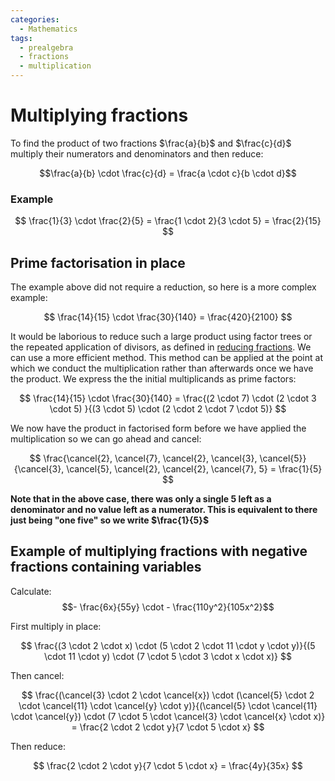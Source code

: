 ```yaml
---
categories:
  - Mathematics
tags:
  - prealgebra
  - fractions
  - multiplication
---
```


# Multiplying fractions

To find the product of two fractions $\frac{a}{b}$ and $\frac{c}{d}$ multiply their numerators and denominators and then reduce:

$$\frac{a}{b} \cdot \frac{c}{d} = \frac{a \cdot c}{b \cdot d}$$

### Example

$$
\frac{1}{3} \cdot \frac{2}{5} = \frac{1 \cdot 2}{3 \cdot 5} = \frac{2}{15}
$$

## Prime factorisation in place

The example above did not require a reduction, so here is a more complex example:

$$
\frac{14}{15} \cdot \frac{30}{140} = \frac{420}{2100}
$$

It would be laborious to reduce such a large product using factor trees or the repeated application of divisors, as defined in [reducing fractions](./Reducing_fractions.md). We can use a more efficient method.
This method can be applied at the point at which we conduct the multiplication rather than afterwards once we have the product. We express the the initial multiplicands as prime factors:

$$
\frac{14}{15} \cdot \frac{30}{140} = \frac{(2 \cdot 7) \cdot (2 \cdot 3 \cdot 5) }{(3 \cdot 5) \cdot (2 \cdot  2 \cdot 7 \cdot 5)}
$$

We now have the product in factorised form before we have applied the multiplication so we can go ahead and cancel:

$$
\frac{\cancel{2}, \cancel{7}, \cancel{2}, \cancel{3}, \cancel{5}}{\cancel{3}, \cancel{5}, \cancel{2}, \cancel{2}, \cancel{7}, 5} = \frac{1}{5}
$$

**Note that in the above case, there was only a single 5 left as a denominator and no value left as a numerator. This is equivalent to there just being "one five" so we write $\frac{1}{5}$**

## Example of multiplying fractions with negative fractions containing variables

Calculate:
$$- \frac{6x}{55y} \cdot - \frac{110y^2}{105x^2}$$

First multiply in place:

$$
\frac{(3 \cdot 2 \cdot x) \cdot (5  \cdot 2 \cdot 11 \cdot y \cdot y)}{(5 \cdot 11 \cdot y) \cdot (7 \cdot 5 \cdot 3 \cdot x \cdot x)}
$$

Then cancel:

$$
\frac{(\cancel{3} \cdot 2 \cdot \cancel{x}) \cdot (\cancel{5}  \cdot 2 \cdot \cancel{11} \cdot \cancel{y} \cdot y)}{(\cancel{5} \cdot \cancel{11} \cdot \cancel{y}) \cdot (7 \cdot 5 \cdot \cancel{3} \cdot \cancel{x} \cdot x)} =
\frac{2  \cdot 2 \cdot y}{7 \cdot 5 \cdot x}
$$

Then reduce:

$$
\frac{2  \cdot 2 \cdot y}{7 \cdot 5 \cdot x} = \frac{4y}{35x}
$$

